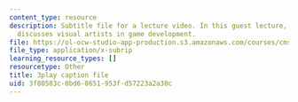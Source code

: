 ```yaml
---
content_type: resource
description: Subtitle file for a lecture video. In this guest lecture, Luigi Guatieri
  discusses visual artists in game development.
file: https://ol-ocw-studio-app-production.s3.amazonaws.com/courses/cms-611j-creating-video-games-fall-2014/3f80583c0bd68651953fd57223a2a30c_gQHbZlo4Exo.srt
file_type: application/x-subrip
learning_resource_types: []
resourcetype: Other
title: 3play caption file
uid: 3f80583c-0bd6-8651-953f-d57223a2a30c
---
```

